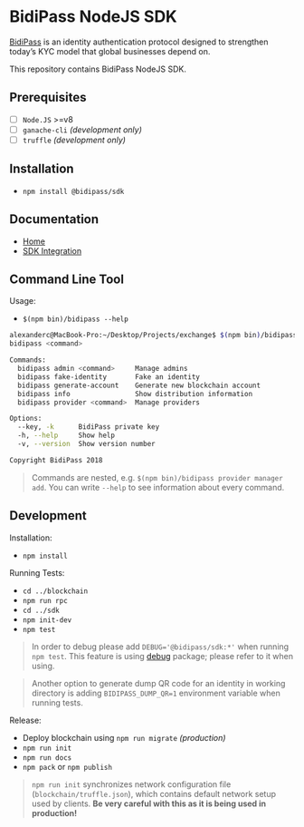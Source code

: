 # BidiPass NodeJS SDK

[BidiPass](https://bidipass.org) is an identity authentication protocol 
designed to strengthen today’s KYC model that global 
businesses depend on.

This repository contains BidiPass NodeJS SDK.

## Prerequisites

- [ ] `Node.JS` >=v8
- [ ] `ganache-cli` *(development only)*
- [ ] `truffle` *(development only)*

## Installation

  - `npm install @bidipass/sdk`

## Documentation

  - [Home](https://bidipasscompany.github.io/sdk/)
  - [SDK Integration](https://bidipasscompany.github.io/sdk/tutorial-index_.html)

## Command Line Tool

Usage:
  - `$(npm bin)/bidipass --help`

```bash
alexanderc@MacBook-Pro:~/Desktop/Projects/exchange$ $(npm bin)/bidipass --help
bidipass <command>

Commands:
  bidipass admin <command>     Manage admins
  bidipass fake-identity       Fake an identity
  bidipass generate-account    Generate new blockchain account
  bidipass info                Show distribution information
  bidipass provider <command>  Manage providers

Options:
  --key, -k      BidiPass private key
  -h, --help     Show help                                             [boolean]
  -v, --version  Show version number                                   [boolean]

Copyright BidiPass 2018
```

> Commands are nested, e.g. `$(npm bin)/bidipass provider manager add`. You can write `--help` to see information about every command.

## Development

Installation:
  - `npm install`

Running Tests:
  - `cd ../blockchain`
  - `npm run rpc`
  - `cd ../sdk`
  - `npm init-dev`
  - `npm test`

> In order to debug please add `DEBUG='@bidipass/sdk:*'` when running `npm test`. This feature is using [debug](https://www.npmjs.com/package/debug) package; please refer to it when using.

> Another option to generate dump QR code for an identity in working directory is adding `BIDIPASS_DUMP_QR=1` environment variable when running tests.

Release:
  - Deploy blockchain using `npm run migrate` *(production)*
  - `npm run init`
  - `npm run docs`
  - `npm pack` or `npm publish`

> `npm run init` synchronizes network configuration file (`blockchain/truffle.json`), which contains default network setup used by clients. 
> **Be very careful with this as it is being used in production!**
